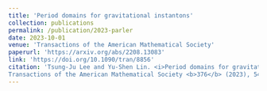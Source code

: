 ```yaml
---
title: 'Period domains for gravitational instantons'
collection: publications
permalink: /publication/2023-parler
date: 2023-10-01
venue: 'Transactions of the American Mathematical Society'
paperurl: 'https://arxiv.org/abs/2208.13083'
link: 'https://doi.org/10.1090/tran/8856'
citation: 'Tsung-Ju Lee and Yu-Shen Lin. <i>Period domains for gravitational instantons</i>. 
Transactions of the American Mathematical Society <b>376</b> (2023), 5461–5501 doi: 10.1090/tran/8856'
---
```

